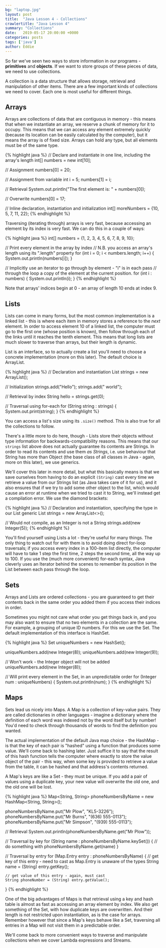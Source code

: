 ```yaml
---
bg: "laptop.jpg"
layout: post
title:  "Java Lesson 4 - Collections"
crawlertitle: "Java Lesson 4"
summary: "Collections"
date:   2019-05-17 20:00:00 +0000
categories: posts
tags: ['java']
author: Eddie
---
```


So far we've seen two ways to store information in our programs - **primitives** and **objects**. If we want to store groups of these pieces of data, we need to use collections.

A collection is a data structure that allows storage, retrieval and manipulation of other items. There are a few important kinds of collections we need to cover. Each one is most useful for different things.

## Arrays

Arrays are collections of data that are contiguous in memory - this means that when we instantiate an array, we reserve a chunk of memory for it to occupy. This means that we can access any element extremely quickly (because its location can be easily calculated by the computer), but it means the array is of fixed size. Arrays can hold any type, but all elements must be of the same type.

{% highlight java %}
// Declare and instantiate in one line, including the array's length
int[] numbers = new int[10];

// Assignment
numbers[0] = 20;

// Assignment from variable
int i = 5;
numbers[1] = i;

// Retrieval
System.out.println("The first element is: " + numbers[0]);

// Overwrite
numbers[0] = 17;

// Inline declaration, instantiation and initialization
int[] moreNumbers = {10, 5, 7, 11, 22};
{% endhighlight %}

Traversing (iterating through) arrays is very fast, because accessing an element by its index is very fast. We can do this in a couple of ways:

{% highlight java %}
int[] numbers = {1, 2, 3, 4, 5, 6, 7, 8, 9, 10};

// Print every element in the array by index
// N.B. you access an array's length using its ".length" property
for (int i = 0; i < numbers.length; i++) {
    System.out.println(numbers[i]);
}

// Implicitly use an iterator to go through by element - "i" is in each pass
// through the loop a copy of the element at the current position.
for (int i : numbers) {
    System.out.println(i);
}
{% endhighlight %}

Note that arrays' indices begin at 0 - an array of length 10 ends at index 9.

## Lists

Lists can come in many forms, but the most common implementation is a linked list - this is where each item in memory stores a reference to the _next_ element. In order to access element 10 of a linked list, the computer must go to the first one (whose position is known), then follow through each of the links until it reaches the tenth element. This means that long lists are much slower to traverse than arrays, but their length is dynamic.

List is an interface, so to actually create a list you'll need to choose a concrete implementation (more on this later). The default choice is ArrayList.

{% highlight java %}
// Declaration and instantiation
List strings = new ArrayList();

// Initialization
strings.add("Hello");
strings.add(" world");

// Retrieval by index
String hello = strings.get(0);

// Traversal using for-each
for (String string : strings) {
    System.out.print(string);
}
{% endhighlight %}

You can access a list's size using its `.size()` method. This is also true for all the collections to follow.

There's a little more to do here, though - Lists store their objects without type information for backwards-compatibility reasons. This means that our `strings` list above does not actually guarantee its contents are Strings. In order to read its contents and use them _as Strings_, i.e. use behaviour that String has more than Object (the base class of all classes in Java - again, more on this later), we use generics.

We'll cover this later in more detail, but what this basically means is that we save ourselves from having to do an explicit `(String)` cast every time we retrieve a value from our Strings list (as Java takes care of it for us), and it also ensures that if we try to add some other object to the list, which would cause an error at runtime when we tried to cast it to String, we'll instead get a compilation error. We use the diamond brackets:

{% highlight java %}
// Declaration and instantiation, specifying the type in our List generic
List<String> strings = new ArrayList<>();

// Would not compile, as an Integer is not a String
strings.add(new Integer(5));
{% endhighlight %}

You'll find yourself using Lists a lot - they're useful for many things. The only thing to watch out for with them is to avoid doing direct for-loop traversals; if you access every index in a 100-item list directly, the computer will have to take 1 step the first time, 2 steps the second time, all the way up to 100. If you use the (much more convenient) for-each syntax, Java cleverly uses an Iterator behind the scenes to remember its position in the List between each pass through the loop.

## Sets

Arrays and Lists are ordered collections - you are guaranteed to get their contents back in the same order you added them if you access their indices in order.

Sometimes you might not care what order you get things back in, and you may also want to ensure that no two elements in a collection are the same. For example, a grouping of unique ID numbers. For this we use the Set. The default implementation of this interface is HashSet.

{% highlight java %}
Set<Integer> uniqueNumbers = new HashSet<Integer>();

uniqueNumbers.add(new Integer(8));
uniqueNumbers.add(new Integer(9));

// Won't work - the Integer object will not be added
uniqueNumbers.add(new Integer(8));

// Will print every element in the Set, in an unpredictable order
for (Integer num : uniqueNumbers) {
    System.out.println(num);
}
{% endhighlight %}

## Maps

Sets lead us nicely into Maps. A Map is a collection of key-value pairs. They are called dictionaries in other languages - imagine a dictionary where the definition of each word was indexed not by the word itself but by number! You'd need to check through thousands of words to find the definition you wanted.

The actual implementation of the default Java map choice - the HashMap - is that the key of each pair is "hashed" using a function that produces some value. We'll come back to hashing later. Just suffice it to say that the result of this hash function tells the computer where exactly to store the value object of the pair - this way, when some key is provided to retrieve a value from the table, it can be hashed and that address's contents returned.

A Map's keys are like a Set - they must be unique. If you add a pair of values using a duplicate key, your new value will overwrite the old one, and the old one will be lost.

{% highlight java %}
Map<String, String> phoneNumbersByName = new HashMap<String, String>();

phoneNumbersByName.put("Mr Plow", "KL5-3226");
phoneNumbersByName.put("Mr Burns", "(636) 555-0113");
phoneNumbersByName.put("Mr Simpson", "(939) 555-0113");

// Retrieval
System.out.println(phoneNumbersByName.get("Mr Plow"));

// Traversal by key
for (String name : phoneNumbersByName.keySet()) {
    // do something with phoneNumbersByName.get(name)
}

// Traversal by entry
for (Map.Entry entry : phoneNumbersByName) {
    // get key of this entry - need to cast as Map.Entry is unaware of the types
    String name = (String) entry.getKey();

    // get value of this entry - again, must cast
    String phoneNumber = (String) entry.getValue();
}
{% endhighlight %}

One of the big advantages of Maps is that retrieval using a key and hash table is almost as fast as accessing an array element by index. We also get something of the Set, with how duplicate keys are overwritten. And their length is not restricted upon instantiation, as is the case for arrays. Remember however that since a Map's keys behave like a Set, traversing all entries in a Map will not visit them in a predictable order.

We'll come back to more convenient ways to traverse and manipulate collections when we cover Lambda expressions and Streams.